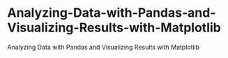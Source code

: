 # Analyzing-Data-with-Pandas-and-Visualizing-Results-with-Matplotlib
Analyzing Data with Pandas and Visualizing Results with Matplotlib
